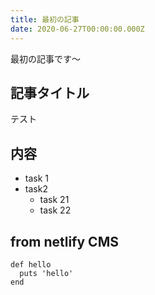 ```yaml
---
title: 最初の記事
date: 2020-06-27T00:00:00.000Z
---
```

最初の記事です〜

## 記事タイトル
テスト

## 内容
- task 1
- task2
  - task 21
  - task 22

## from netlify CMS

```
def hello
  puts 'hello'
end
```